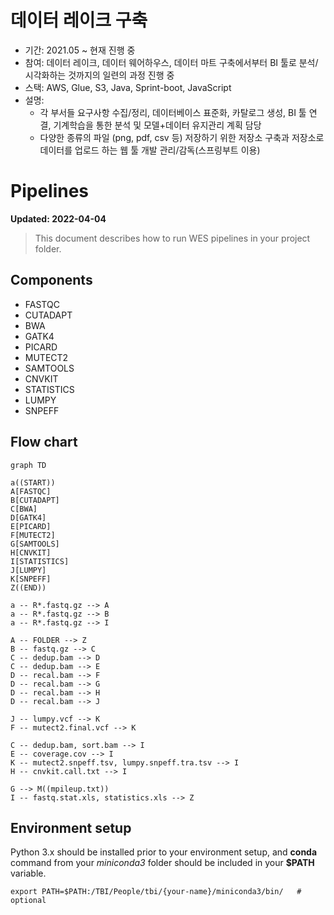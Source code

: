 # 데이터 레이크 구축
- 기간: 2021.05 ~ 현재 진행 중
- 참여: 데이터 레이크, 데이터 웨어하우스, 데이터 마트 구축에서부터 BI 툴로 분석/시각화하는 것까지의 일련의 과정 진행 중
- 스택: AWS, Glue, S3, Java, Sprint-boot, JavaScript
- 설명: 
	- 각 부서들 요구사항 수집/정리, 데이터베이스 표준화, 카탈로그 생성, BI 툴 연결, 기계학습을 통한 분석 및 모델+데이터 유지관리 계획 담당
	- 다양한 종류의 파일 (png, pdf, csv 등) 저장하기 위한 저장소 구축과 저장소로 데이터를 업로드 하는 웹 툴 개발 관리/감독(스프링부트 이용)



# Pipelines

**Updated: 2022-04-04**
> This document describes how to run WES pipelines in your project folder. 

## Components
- FASTQC
- CUTADAPT
- BWA
- GATK4
- PICARD
- MUTECT2
- SAMTOOLS
- CNVKIT
- STATISTICS
- LUMPY
- SNPEFF

## Flow chart
```mermaid
graph TD

a((START))
A[FASTQC]
B[CUTADAPT]
C[BWA]
D[GATK4]
E[PICARD]
F[MUTECT2]
G[SAMTOOLS]
H[CNVKIT]
I[STATISTICS]
J[LUMPY]
K[SNPEFF]
Z((END))

a -- R*.fastq.gz --> A
a -- R*.fastq.gz --> B
a -- R*.fastq.gz --> I

A -- FOLDER --> Z
B -- fastq.gz --> C
C -- dedup.bam --> D
C -- dedup.bam --> E
D -- recal.bam --> F
D -- recal.bam --> G
D -- recal.bam --> H
D -- recal.bam --> J

J -- lumpy.vcf --> K
F -- mutect2.final.vcf --> K

C -- dedup.bam, sort.bam --> I
E -- coverage.cov --> I
K -- mutect2.snpeff.tsv, lumpy.snpeff.tra.tsv --> I
H -- cnvkit.call.txt --> I

G --> M((mpileup.txt))
I -- fastq.stat.xls, statistics.xls --> Z
```


## Environment setup
Python 3.x should be installed prior to your environment setup, and **conda** command from your *miniconda3* folder should be included in your **$PATH** variable.
```
export PATH=$PATH:/TBI/People/tbi/{your-name}/miniconda3/bin/	# optional
```

